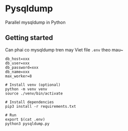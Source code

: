 # Pysqldump

Parallel mysqldump in Python

## Getting started

Can phai co mysqldump tren may
Viet file `.env` theo mau~
```shell
db_host=xxx
db_user=xxx
db_password=xxx
db_name=xxx
max_worker=8
```

```shell
# Install venv (optional)
python -m venv venv
source ./venv/bin/activate

# Install dependencies
pip3 install -r requirements.txt

# Run
export $(cat .env)
python3 pysqldump.py
```
